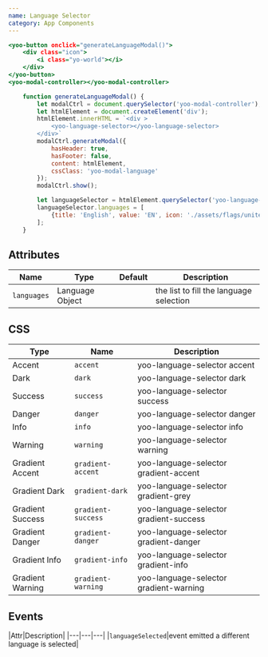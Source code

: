 ```yaml
---
name: Language Selector
category: App Components
---
```


```yoo-language-selector.html
<yoo-button onclick="generateLanguageModal()">
    <div class="icon">
        <i class="yo-world"></i>
    </div>
</yoo-button>
<yoo-modal-controller></yoo-modal-controller>
```

```yoo-language-selector.js
    function generateLanguageModal() {
        let modalCtrl = document.querySelector('yoo-modal-controller');
        let htmlElement = document.createElement('div');
        htmlElement.innerHTML = `<div >
            <yoo-language-selector></yoo-language-selector>
        </div>`
        modalCtrl.generateModal({
            hasHeader: true,
            hasFooter: false,
            content: htmlElement,
            cssClass: 'yoo-modal-language'
        });
        modalCtrl.show();

        let languageSelector = htmlElement.querySelector('yoo-language-selector');
        languageSelector.languages = [
            {title: 'English', value: 'EN', icon: './assets/flags/united-kingdom.svg'},
        ];
    }
```

## Attributes

|Name|Type|Default|Description|
|---|---|---|---|
|`languages`|Language Object|    |the list to fill the language selection|

## CSS

|Type|Name|Description|
|---|---|---|
|Accent|`accent`|yoo-language-selector accent|
|Dark|`dark`|yoo-language-selector dark|
|Success|`success`|yoo-language-selector success|
|Danger|`danger`|yoo-language-selector danger|
|Info|`info`|yoo-language-selector info|
|Warning|`warning`|yoo-language-selector warning|
|Gradient Accent|`gradient-accent`|yoo-language-selector gradient-accent|
|Gradient Dark|`gradient-dark`|yoo-language-selector gradient-grey|
|Gradient Success|`gradient-success`|yoo-language-selector gradient-success|
|Gradient Danger|`gradient-danger`|yoo-language-selector gradient-danger|
|Gradient Info|`gradient-info`|yoo-language-selector gradient-info|
|Gradient Warning|`gradient-warning`|yoo-language-selector gradient-warning|

## Events
|Attr|Description|
|---|---|---|
|`languageSelected`|event emitted a different language is selected|
